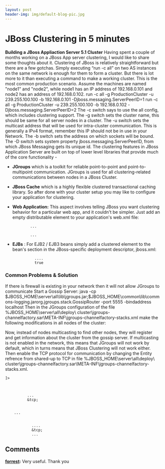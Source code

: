 ```yaml
---
layout: post
header-img: img/default-blog-pic.jpg
---
```


<!--When one is not Enough. We would like to scale our Middle ware infrastructure to JBoss clustering is simple cost effective solution to achieve scalability, fault tolerance, Fail over & responsiveness. This is setup steps& troubleshooting tips to build a JBoss cluster-->

# JBoss Clustering in 5 minutes

**Building a JBoss Appliaction Server 5.1 Cluster** Having spent a couple of months working on a JBoss App server clustering, I would like to share some thoughts about it. Clustering of JBoss is relatively straightforward but there are a few gotchas. Simply executing “run -c all” on two AS instances on the same network is enough for them to form a cluster. But there is lot more to it than executing a command to make a working cluster.  This is the most common production scenario. Assume the machines are named "node1" and "node2", while node1 has an IP address of 192.168.0.101 and node2 has an address of 192.168.0.102. run -c all -g ProductionCluster -u 239.255.100.100 -b 192.168.0.101 -Djboss.messaging.ServerPeerID=1 run -c all -g ProductionCluster -u 239.255.100.100 -b 192.168.0.102 -Djboss.messaging.ServerPeerID=2 The -c switch says to use the all config, which includes clustering support. The -g switch sets the cluster name, this should be same for all server nodes in a cluster. The -u switch sets the multicast address that will be used for intra-cluster communication. This is generally a IPv4 format, remember this IP should not be in use in your Network. The -b switch sets the address on which sockets will be bound. The -D switch sets system property jboss.messaging.ServerPeerID, from which JBoss Messaging gets its unique id. The clustering features in JBoss Application Server are built on top of lower level libraries that provide much of the core functionality - 
* **JGroups** which is a toolkit for reliable point-to-point and point-to-multipoint communication. JGroups is used for all clustering-related communications between nodes in a JBoss Cluster.
* **JBoss Cache** which is a highly flexible clustered transactional caching library.
So after done with your cluster setup you may like to configure your application for clustering. 
* **Web Application:** This aspect involves telling JBoss you want clustering behavior for a particular web app, and it couldn't be simpler. Just add an empty distributable element to your application's web.xml file:
    
    
     
    
              ...
        
              ...
    
          

* **EJBs** : For EJB2 / EJB3 beans simply add a clustered element to the bean's section in the JBoss-specific deployment descriptor, jboss.xml:
    
    
     
        
              
                    
                ....      
                true
            
        
    
               

### **Common Problems & Solution**

If there is firewall is existing in your network then it will not allow JGroups to communicate Start a Gossip Server: java -cp $JBOSS_HOME\server\all\lib\jgroups.jar;$JBOSS_HOME\common\lib\commons-logging.jarorg.jgroups.stack.GossipRouter -port 5555 -bindaddress localhost Then in the JGroups configuration of the file %JBOSS_HOME\server\all\deploy\ cluster\jgroups-channelfactory.sar\META-INF\jgroups-channelfactory-stacks.xml make the following modifications in all nodes of the cluster: 
    
    
    
    
    

Now, instead of nodes multicasting to find other nodes, they will register and get information about the cluster from the gossip server. If multicasting is not enabled in the network, this means that JGroups will not work by default, which in turns means that JBoss Clustering will not work either. Then enable the TCP protocol for communication by changing the Entity refrence from shared-up to TCP in file %JBOSS_HOME\server\all\deploy\ cluster\jgroups-channelfactory.sar\META-INF\jgroups-channelfactory-stacks.xml. 
    
    
    
    
    ]>
    
        
            
              ...
              &tcp;
    
        
        ...
    
           
                ....
                &tcp;
                ...

## Comments

**[forrest](#9170 "2012-07-17 07:05:18"):** Very useful. Thank you

